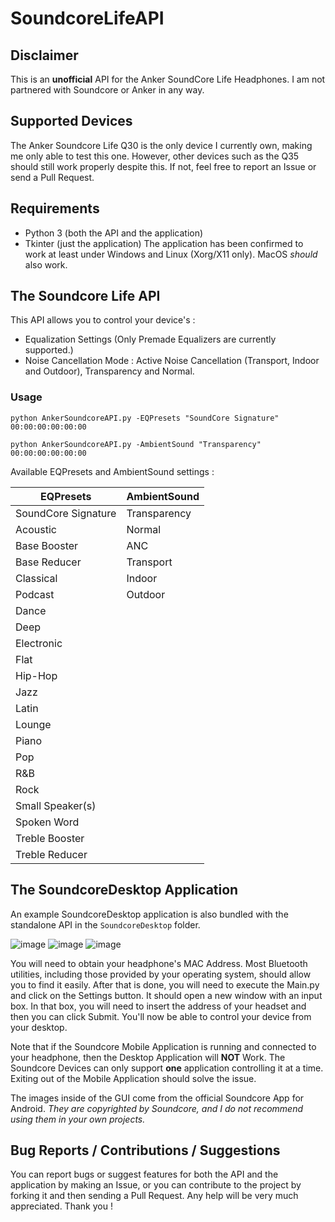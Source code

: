 # SoundcoreLifeAPI

## Disclaimer
This is an **unofficial** API for the Anker SoundCore Life Headphones. I am not partnered with Soundcore or Anker in any way.

## Supported Devices
The Anker Soundcore Life Q30 is the only device I currently own, making me only able to test this one. However, other devices such as the Q35 should still work properly despite this. If not, feel free to report an Issue or send a Pull Request.

## Requirements
- Python 3 (both the API and the application)
- Tkinter (just the application)
The application has been confirmed to work at least under Windows and Linux (Xorg/X11 only). MacOS *should* also work.

## The Soundcore Life API
This API allows you to control your device's :
- Equalization Settings (Only Premade Equalizers are currently supported.)
- Noise Cancellation Mode : Active Noise Cancellation (Transport, Indoor and Outdoor), Transparency and Normal.

### Usage
```python AnkerSoundcoreAPI.py -EQPresets "SoundCore Signature" 00:00:00:00:00:00```

```python AnkerSoundcoreAPI.py -AmbientSound "Transparency" 00:00:00:00:00:00```

Available EQPresets and AmbientSound settings :

| EQPresets | AmbientSound |
| ---- | ---- |
| SoundCore Signature | Transparency |
| Acoustic | Normal |
| Base Booster | ANC |
| Base Reducer | Transport |
| Classical | Indoor |
| Podcast | Outdoor |
| Dance |
| Deep |
| Electronic |
| Flat |
| Hip-Hop |
| Jazz |
| Latin |
| Lounge |
| Piano |
| Pop |
| R&B |
| Rock |
| Small Speaker(s) |
| Spoken Word |
| Treble Booster |
| Treble Reducer |

## The SoundcoreDesktop Application
An example SoundcoreDesktop application is also bundled with the standalone API in the `SoundcoreDesktop` folder.

![image](https://user-images.githubusercontent.com/55416314/126011831-b77996ae-1cb2-49b3-8cec-a9e26c19a4d4.png)
![image](https://user-images.githubusercontent.com/55416314/126011862-49f62487-d899-449f-9fc9-383d0d700d7c.png)
![image](https://user-images.githubusercontent.com/55416314/126011892-dc50b16c-1f12-4722-8c99-f7e0a35cd49a.png)

You will need to obtain your headphone's MAC Address. Most Bluetooth utilities, including those provided by your operating system, should allow you to find it easily.
After that is done, you will need to execute the Main.py and click on the Settings button.
It should open a new window with an input box. In that box, you will need to insert the address of your headset and then you can click Submit.
You'll now be able to control your device from your desktop.

Note that if the Soundcore Mobile Application is running and connected to your headphone, then the Desktop Application will **NOT** Work.
The Soundcore Devices can only support **one** application controlling it at a time. Exiting out of the Mobile Application should solve the issue.

The images inside of the GUI come from the official Soundcore App for Android. *They are copyrighted by Soundcore, and I do not recommend using them in your own projects.*

## Bug Reports / Contributions / Suggestions

You can report bugs or suggest features for both the API and the application by making an Issue, or you can contribute to the project by forking it and then sending a Pull Request. Any help will be very much appreciated. Thank you !
